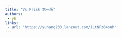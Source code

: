 ```yaml
---
title: "Vs.Frisk 第一版"
authors:
 - yh
links:
 - url: "https://yuhang233.lanzout.com/iLtNFz04suh"
---
```

